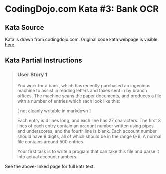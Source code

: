 # CodingDojo.com Kata #3: Bank OCR

## Kata Source

Kata is drawn from codingdojo.com. Original code kata webpage is visible
[here](https://codingdojo.org/kata/BankOCR/).

## Kata Partial Instructions

> ### User Story 1
>
> You work for a bank, which has recently purchased an ingenious machine to
> assist in reading letters and faxes sent in by branch offices. The machine
> scans the paper documents, and produces a file with a number of entries which
> each look like this:
>
> [ not cleanly writable in markdown ]
>
> Each entry is 4 lines long, and each line has 27 characters. The first 3 lines
> of each entry contain an account number written using pipes and underscores,
> and the fourth line is blank. Each account number should have 9 digits, all of
> which should be in the range 0-9. A normal file contains around 500 entries.
>
> Your first task is to write a program that can take this file and parse it
> into actual account numbers.

See the above-linked page for full kata text.
